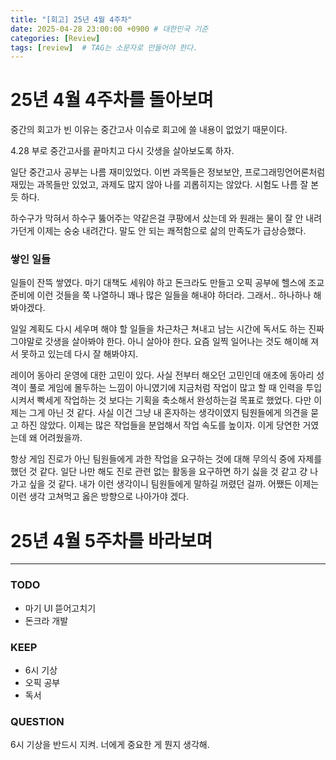```yaml
---
title: "[회고] 25년 4월 4주차"
date: 2025-04-28 23:00:00 +0900 # 대한민국 기준
categories: [Review]
tags: [review]	# TAG는 소문자로 만들어야 한다.
---
```


# 25년 4월 4주차를 돌아보며

중간의 회고가 빈 이유는 중간고사 이슈로 회고에 쓸 내용이 없었기 때문이다.

4.28 부로 중간고사를 끝마치고 다시 갓생을 살아보도록 하자.

일단 중간고사 공부는 나름 재미있었다. 이번 과목들은 정보보안, 프로그래밍언어론처럼 재밌는 과목들만 있었고, 과제도 많지 않아 나를 괴롭히지는 않았다. 시험도 나름 잘 본 듯 하다.

하수구가 막혀서 하수구 뚫어주는 약같은걸 쿠팡에서 샀는데 와 원래는 물이 잘 안 내려가던게 이제는 숭숭 내려간다. 말도 안 되는 쾌적함으로 삶의 만족도가 급상승했다.

### **쌓인 일들**

일들이 잔뜩 쌓였다. 마기 대책도 세워야 하고 돈크라도 만들고 오픽 공부에 헬스에 조교 준비에 이런 것들을 쭉 나열하니 꽤나 많은 일들을 해내야 하더라. 그래서.. 하나하나 해봐야겠다.

일일 계획도 다시 세우며 해야 할 일들을 차근차근 쳐내고 남는 시간에 독서도 하는 진짜 그야말로 갓생을 살아봐야 한다. 아니 살아야 한다. 요즘 일찍 일어나는 것도 해이해 져서 못하고 있는데 다시 잘 해봐야지.

레이어 동아리 운영에 대한 고민이 있다. 사실 전부터 해오던 고민인데 애초에 동아리 성격이 풀로 게임에 몰두하는 느낌이 아니였기에 지금처럼 작업이 많고 할 때 인력을 투입시켜서 빡세게 작업하는 것 보다는 기획을 축소해서 완성하는걸 목표로 했었다. 다만 이제는 그게 아닌 것 같다. 사실 이건 그냥 내 혼자하는 생각이였지 팀원들에게 의견을 묻고 하진 않았다. 이제는 많은 작업들을 분업해서 작업 속도를 높이자. 이게 당연한 거였는데 왜 어려웠을까.

항상 게임 진로가 아닌 팀원들에게 과한 작업을 요구하는 것에 대해 무의식 중에 자제를 했던 것 같다. 일단 나만 해도 진로 관련 없는 활동을 요구하면 하기 싫을 것 같고 걍 나가고 싶을 것 같다. 내가 이런 생각이니 팀원들에게 말하길 꺼렸던 걸까. 어쨌든 이제는 이런 생각 고쳐먹고 옳은 방향으로 나아가야 겠다.

# 25년 4월 5주차를 바라보며

---

### TODO

- 마기 UI 뜯어고치기
- 돈크라 개발

### KEEP

- 6시 기상
- 오픽 공부
- 독서

### QUESTION

6시 기상을 반드시 지켜. 너에게 중요한 게 뭔지 생각해.